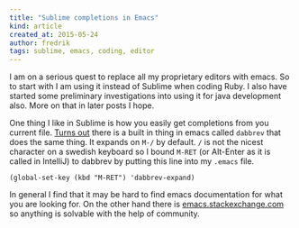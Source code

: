 ```yaml
---
title: "Sublime completions in Emacs"
kind: article
created_at: 2015-05-24
author: fredrik
tags: sublime, emacs, coding, editor
---
```


I am on a serious quest to replace all my proprietary editors with emacs. So to start with I am using it instead of 
Sublime when coding Ruby. I also have started some preliminary investigations into using it for java development also.
More on that in later posts I hope.

One thing I like in Sublime is how you easily get completions from you current file. 
[Turns out](http://emacs.stackexchange.com/questions/12646/equivalent-of-sublimes-text-expansion) there is a
built in thing in emacs called `dabbrev` that does the same thing. It expands on `M-/` by default. `/` is not
the nicest character on a swedish keyboard so I bound `M-RET` (or Alt-Enter as it is called in IntelliJ) to
dabbrev by putting this line into my `.emacs` file.

    (global-set-key (kbd "M-RET") 'dabbrev-expand)
    
In general I find that it may be hard to find emacs documentation for what you are looking for. On the other
hand there is [emacs.stackexchange.com](http://emacs.stackexchange.com) so anything is solvable with 
the help of community.
